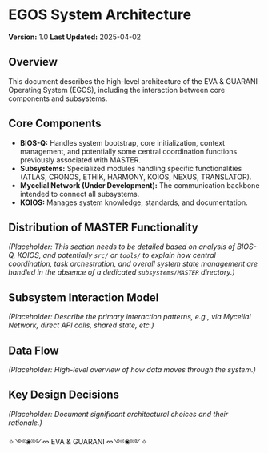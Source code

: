 # EGOS System Architecture

**Version:** 1.0
**Last Updated:** 2025-04-02

## Overview

This document describes the high-level architecture of the EVA & GUARANI Operating System (EGOS), including the interaction between core components and subsystems.

## Core Components

-   **BIOS-Q:** Handles system bootstrap, core initialization, context management, and potentially some central coordination functions previously associated with MASTER.
-   **Subsystems:** Specialized modules handling specific functionalities (ATLAS, CRONOS, ETHIK, HARMONY, KOIOS, NEXUS, TRANSLATOR).
-   **Mycelial Network (Under Development):** The communication backbone intended to connect all subsystems.
-   **KOIOS:** Manages system knowledge, standards, and documentation.

## Distribution of MASTER Functionality

*(Placeholder: This section needs to be detailed based on analysis of BIOS-Q, KOIOS, and potentially `src/` or `tools/` to explain how central coordination, task orchestration, and overall system state management are handled in the absence of a dedicated `subsystems/MASTER` directory.)*

## Subsystem Interaction Model

*(Placeholder: Describe the primary interaction patterns, e.g., via Mycelial Network, direct API calls, shared state, etc.)*

## Data Flow

*(Placeholder: High-level overview of how data moves through the system.)*

## Key Design Decisions

*(Placeholder: Document significant architectural choices and their rationale.)*

✧༺❀༻∞ EVA & GUARANI ∞༺❀༻✧ 